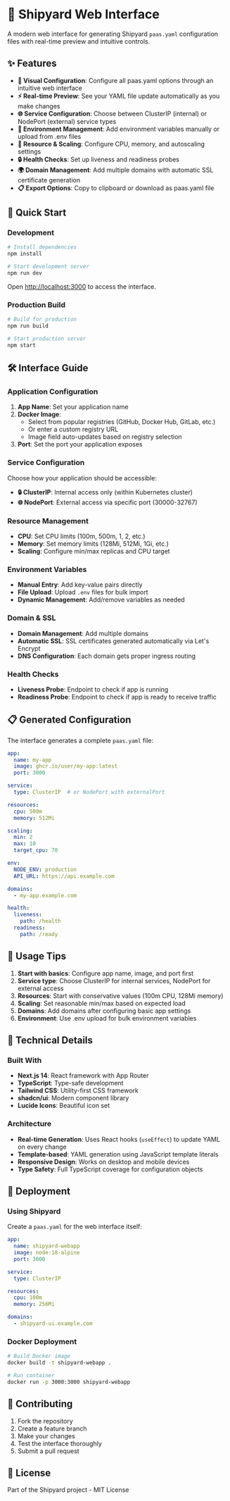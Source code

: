# 🎨 Shipyard Web Interface

A modern web interface for generating Shipyard `paas.yaml` configuration files with real-time preview and intuitive controls.

## ✨ Features

- **🎯 Visual Configuration**: Configure all paas.yaml options through an intuitive web interface
- **⚡ Real-time Preview**: See your YAML file update automatically as you make changes
- **🌐 Service Configuration**: Choose between ClusterIP (internal) or NodePort (external) service types
- **📧 Environment Management**: Add environment variables manually or upload from .env files
- **🔧 Resource & Scaling**: Configure CPU, memory, and autoscaling settings
- **🔒 Health Checks**: Set up liveness and readiness probes
- **🌍 Domain Management**: Add multiple domains with automatic SSL certificate generation
- **📋 Export Options**: Copy to clipboard or download as paas.yaml file

## 🚀 Quick Start

### Development

```bash
# Install dependencies
npm install

# Start development server
npm run dev
```

Open [http://localhost:3000](http://localhost:3000) to access the interface.

### Production Build

```bash
# Build for production
npm run build

# Start production server
npm start
```

## 🛠️ Interface Guide

### Application Configuration

1. **App Name**: Set your application name
2. **Docker Image**: 
   - Select from popular registries (GitHub, Docker Hub, GitLab, etc.)
   - Or enter a custom registry URL
   - Image field auto-updates based on registry selection
3. **Port**: Set the port your application exposes

### Service Configuration

Choose how your application should be accessible:

- **🔒 ClusterIP**: Internal access only (within Kubernetes cluster)
- **🌐 NodePort**: External access via specific port (30000-32767)

### Resource Management

- **CPU**: Set CPU limits (100m, 500m, 1, 2, etc.)
- **Memory**: Set memory limits (128Mi, 512Mi, 1Gi, etc.)
- **Scaling**: Configure min/max replicas and CPU target

### Environment Variables

- **Manual Entry**: Add key-value pairs directly
- **File Upload**: Upload `.env` files for bulk import
- **Dynamic Management**: Add/remove variables as needed

### Domain & SSL

- **Domain Management**: Add multiple domains
- **Automatic SSL**: SSL certificates generated automatically via Let's Encrypt
- **DNS Configuration**: Each domain gets proper ingress routing

### Health Checks

- **Liveness Probe**: Endpoint to check if app is running
- **Readiness Probe**: Endpoint to check if app is ready to receive traffic

## 📋 Generated Configuration

The interface generates a complete `paas.yaml` file:

```yaml
app:
  name: my-app
  image: ghcr.io/user/my-app:latest
  port: 3000

service:
  type: ClusterIP  # or NodePort with externalPort

resources:
  cpu: 500m
  memory: 512Mi

scaling:
  min: 2
  max: 10
  target_cpu: 70

env:
  NODE_ENV: production
  API_URL: https://api.example.com

domains:
  - my-app.example.com

health:
  liveness:
    path: /health
  readiness:
    path: /ready
```

## 🎯 Usage Tips

1. **Start with basics**: Configure app name, image, and port first
2. **Service type**: Choose ClusterIP for internal services, NodePort for external access
3. **Resources**: Start with conservative values (100m CPU, 128Mi memory)
4. **Scaling**: Set reasonable min/max based on expected load
5. **Domains**: Add domains after configuring basic app settings
6. **Environment**: Use .env upload for bulk environment variables

## 🔧 Technical Details

### Built With

- **Next.js 14**: React framework with App Router
- **TypeScript**: Type-safe development
- **Tailwind CSS**: Utility-first CSS framework  
- **shadcn/ui**: Modern component library
- **Lucide Icons**: Beautiful icon set

### Architecture

- **Real-time Generation**: Uses React hooks (`useEffect`) to update YAML on every change
- **Template-based**: YAML generation using JavaScript template literals
- **Responsive Design**: Works on desktop and mobile devices
- **Type Safety**: Full TypeScript coverage for configuration objects

## 🚀 Deployment

### Using Shipyard

Create a `paas.yaml` for the web interface itself:

```yaml
app:
  name: shipyard-webapp
  image: node:18-alpine
  port: 3000

service:
  type: ClusterIP

resources:
  cpu: 100m
  memory: 256Mi

domains:
  - shipyard-ui.example.com
```

### Docker Deployment

```bash
# Build Docker image
docker build -t shipyard-webapp .

# Run container
docker run -p 3000:3000 shipyard-webapp
```

## 🤝 Contributing

1. Fork the repository
2. Create a feature branch
3. Make your changes
4. Test the interface thoroughly
5. Submit a pull request

## 📄 License

Part of the Shipyard project - MIT License
